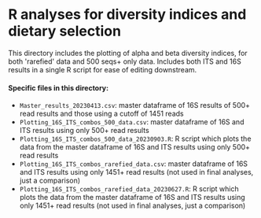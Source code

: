 # R analyses for diversity indices and dietary selection

This directory includes the plotting of alpha and beta diversity indices, for both 'rarefied' data and 500 seqs+ only data. Includes both ITS and 16S results in a single R script for ease of editing downstream.

#### Specific files in this directory:
- `Master_results_20230413.csv`: master dataframe of 16S results of 500+ read results and those using a cutoff of 1451 reads
- `Plotting_16S_ITS_combos_500_data.csv`: master dataframe of 16S and ITS results using only 500+ read results
- `Plotting_16S_ITS_combos_500_data_20230903.R`: R script which plots the data from the master dataframe of 16S and ITS results using only 500+ read results
- `Plotting_16S_ITS_combos_rarefied_data.csv`: master dataframe of 16S and ITS results using only 1451+ read results (not used in final analyses, just a comparison)
- `Plotting_16S_ITS_combos_rarefied_data_20230627.R`: R script which plots the data from the master dataframe of 16S and ITS results using only 1451+ read results (not used in final analyses, just a comparison)

